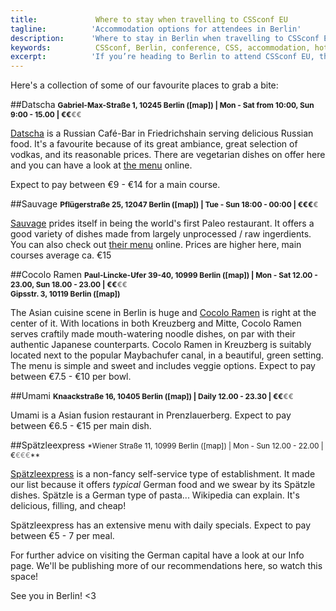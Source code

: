 ```yaml
---
title:             Where to stay when travelling to CSSconf EU
tagline:          'Accommodation options for attendees in Berlin'
description:      'Where to stay in Berlin when travelling to CSSconf EU'
keywords:          CSSconf, Berlin, conference, CSS, accommodation, hotel, hostel, AirBnB
excerpt:          'If you’re heading to Berlin to attend CSSconf EU, then welcome! Berlin is one of the most vibrant cities in the world and we’re certain that you’ll have a fantastic time here. If you haven’t done so yet, we would like to urge you to make your accommodation arrangements for your stay here as soon as possible.'
---
```


Here's a collection of some of our favourite places to grab a bite:

##Datscha 
<span style="font-size:.85em;">**Gabriel-Max-Straße 1, 10245 Berlin ([map]) | Mon - Sat from 10:00, Sun 9:00 - 15.00 | €€<span style="color:grey">€€</span>**</span>

[Datscha](http://cafe-datscha.de/) is a Russian Café-Bar in Friedrichshain serving delicious Russian food. It's a favourite because of its great ambiance, great selection of vodkas, and its reasonable prices. There are vegetarian dishes on offer here and you can have a look at [the menu](http://cafe-datscha.de/speisekarte.html) online.

Expect to pay between €9 - €14 for a main course.

##Sauvage 
<span style="font-size:.85em;">**Pflügerstraße 25, 12047 Berlin ([map]) | Tue - Sun 18:00 - 00:00 | €€€<span style="color:grey">€</span>**</span>

[Sauvage](http://sauvageberlin.com/en/) prides itself in being the world's first Paleo restaurant. It offers a good variety of dishes made from largely unprocessed / raw ingerdients. You can also check out [their menu](http://cafe-datscha.de/speisekarte.html) online. Prices are higher here, main courses average ca. €15

##Cocolo Ramen 
<span style="font-size:.85em;">**Paul-Lincke-Ufer 39-40, 10999 Berlin ([map]) | Mon - Sat 12.00 - 23.00, Sun 18.00 - 23.00 | €€<span style="color:grey">€€</span>**  
**Gipsstr. 3, 10119 Berlin ([map])**</span>

The Asian cuisine scene in Berlin is huge and [Cocolo Ramen](https://www.facebook.com/pages/Cocolo-Ramen-X-Berg/480234328730559) is right at the center of it. With locations in both Kreuzberg and Mitte, Cocolo Ramen serves craftily made mouth-watering noodle dishes, on par with their authentic Japanese counterparts. Cocolo Ramen in Kreuzberg is suitably located next to the popular Maybachufer canal, in a beautiful, green setting. The menu is simple and sweet and includes veggie options. Expect to pay between €7.5 - €10 per bowl. 

##Umami 
<span style="font-size:.85em;">**Knaackstraße 16, 10405 Berlin ([map]) | Daily 12.00 - 23.30 | €€<span style="color:grey">€€</span>**</span>

Umami is a Asian fusion restaurant in Prenzlauerberg. 
Expect to pay between €6.5 - €15 per main dish. 

##Spätzleexpress
<span style="font-size:.85em;">*Wiener Straße 11, 10999 Berlin ([map]) | Mon - Sun 12.00 - 22.00 | €<span style="color:grey">€€€</span>**</span>

[Spätzleexpress](http://www.spaetzleexpress.de/) is a non-fancy self-service type of establishment. It made our list because it offers *typical* German food and we swear by its Spätzle dishes. Spätzle is a German type of pasta... Wikipedia can explain. It's delicious, filling, and cheap!

Spätzleexpress has an extensive menu with daily specials. Expect to pay between €5 - 7 per meal.

For further advice on visiting the German capital have a look at our Info page. We'll be publishing more of our recommendations here, so watch this space!

See you in Berlin! <3
